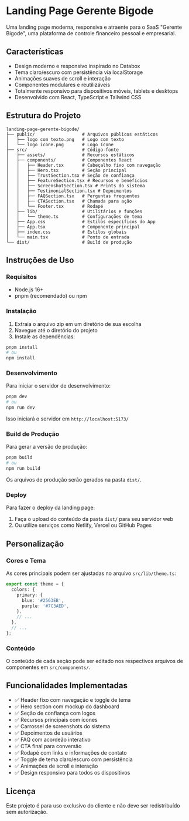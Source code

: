 # Landing Page Gerente Bigode

Uma landing page moderna, responsiva e atraente para o SaaS "Gerente Bigode", uma plataforma de controle financeiro pessoal e empresarial.

## Características

- Design moderno e responsivo inspirado no Databox
- Tema claro/escuro com persistência via localStorage
- Animações suaves de scroll e interação
- Componentes modulares e reutilizáveis
- Totalmente responsivo para dispositivos móveis, tablets e desktops
- Desenvolvido com React, TypeScript e Tailwind CSS

## Estrutura do Projeto

```
landing-page-gerente-bigode/
├── public/                  # Arquivos públicos estáticos
│   ├── logo com texto.png   # Logo com texto
│   └── logo icone.png       # Logo ícone
├── src/                     # Código-fonte
│   ├── assets/              # Recursos estáticos
│   ├── components/          # Componentes React
│   │   ├── Header.tsx       # Cabeçalho fixo com navegação
│   │   ├── Hero.tsx         # Seção principal
│   │   ├── TrustSection.tsx # Seção de confiança
│   │   ├── FeatureSection.tsx # Recursos e benefícios
│   │   ├── ScreenshotSection.tsx # Prints do sistema
│   │   ├── TestimonialSection.tsx # Depoimentos
│   │   ├── FAQSection.tsx   # Perguntas frequentes
│   │   ├── CTASection.tsx   # Chamada para ação
│   │   └── Footer.tsx       # Rodapé
│   ├── lib/                 # Utilitários e funções
│   │   └── theme.ts         # Configurações de tema
│   ├── App.css              # Estilos específicos do App
│   ├── App.tsx              # Componente principal
│   ├── index.css            # Estilos globais
│   └── main.tsx             # Ponto de entrada
└── dist/                    # Build de produção
```

## Instruções de Uso

### Requisitos

- Node.js 16+ 
- pnpm (recomendado) ou npm

### Instalação

1. Extraia o arquivo zip em um diretório de sua escolha
2. Navegue até o diretório do projeto
3. Instale as dependências:

```bash
pnpm install
# ou
npm install
```

### Desenvolvimento

Para iniciar o servidor de desenvolvimento:

```bash
pnpm dev
# ou
npm run dev
```

Isso iniciará o servidor em `http://localhost:5173/`

### Build de Produção

Para gerar a versão de produção:

```bash
pnpm build
# ou
npm run build
```

Os arquivos de produção serão gerados na pasta `dist/`.

### Deploy

Para fazer o deploy da landing page:

1. Faça o upload do conteúdo da pasta `dist/` para seu servidor web
2. Ou utilize serviços como Netlify, Vercel ou GitHub Pages

## Personalização

### Cores e Tema

As cores principais podem ser ajustadas no arquivo `src/lib/theme.ts`:

```typescript
export const theme = {
  colors: {
    primary: {
      blue: '#2563EB',
      purple: '#7C3AED',
    },
    // ...
  },
  // ...
};
```

### Conteúdo

O conteúdo de cada seção pode ser editado nos respectivos arquivos de componentes em `src/components/`.

## Funcionalidades Implementadas

- ✅ Header fixo com navegação e toggle de tema
- ✅ Hero section com mockup do dashboard
- ✅ Seção de confiança com logos
- ✅ Recursos principais com ícones
- ✅ Carrossel de screenshots do sistema
- ✅ Depoimentos de usuários
- ✅ FAQ com acordeão interativo
- ✅ CTA final para conversão
- ✅ Rodapé com links e informações de contato
- ✅ Toggle de tema claro/escuro com persistência
- ✅ Animações de scroll e interação
- ✅ Design responsivo para todos os dispositivos

## Licença

Este projeto é para uso exclusivo do cliente e não deve ser redistribuído sem autorização.
